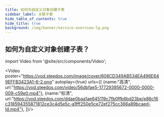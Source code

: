 ```yaml
---
title: 如何为自定义对象创建子表
sidebar_label: 关联子表
hide_table_of_contents: true
hide_title: true
background: /img/banner/service-overview-lg.png
---
```


## 如何为自定义对象创建子表？

import Video from '@site/src/components/Video';

<Video 
    poster="https://vod.steedos.com/image/cover/608CD349AB534EA496E649EFFB3423A1-6-2.png"
    autoplay={true}
    urls={[
        {name:"高清", url:"https://vod.steedos.com/video/56dbfae5-17729395672-0000-0000-009-c59e0.mp4"},
         {name:"标清", url:"https://vod.steedos.com/ddae0baa1ae645119c7fb0ffb6bd23be/e86c16c318594355871812ce3c4d5e5c-a1fff250e5ce72ef275cc366a89bcaed-ld.mp4"},
    ]}/>
